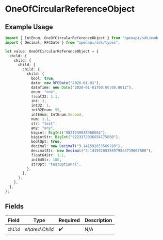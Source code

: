 # OneOfCircularReferenceObject

## Example Usage

```typescript
import { IntEnum, OneOfCircularReferenceObject } from "openapi/sdk/models/shared";
import { Decimal, RFCDate } from "openapi/sdk/types";

let value: OneOfCircularReferenceObject = {
  child: {
    child: {
      child: {
        child: {
          child: {
            bool: true,
            date: new RFCDate("2020-01-01"),
            dateTime: new Date("2020-01-01T00:00:00.001Z"),
            enum: "one",
            float32: 1.1,
            int: 1,
            int32: 1,
            int32Enum: 55,
            intEnum: IntEnum.Second,
            num: 1.1,
            str: "test",
            any: "any",
            bigint: BigInt("8821239038968084"),
            bigintStr: BigInt("9223372036854775808"),
            boolOpt: true,
            decimal: new Decimal("3.141592653589793"),
            decimalStr: new Decimal("3.14159265358979344719667586"),
            float64Str: 1.1,
            int64Str: 100,
            strOpt: "testOptional",
          },
        },
      },
    },
  },
};
```

## Fields

| Field              | Type               | Required           | Description        |
| ------------------ | ------------------ | ------------------ | ------------------ |
| `child`            | *shared.Child*     | :heavy_check_mark: | N/A                |